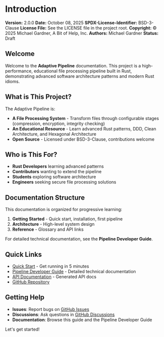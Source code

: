 # Introduction

**Version:** 2.0.0
**Date:** October 08, 2025
**SPDX-License-Identifier:** BSD-3-Clause
**License File:** See the LICENSE file in the project root.
**Copyright:** © 2025 Michael Gardner, A Bit of Help, Inc.
**Authors:** Michael Gardner
**Status:** Draft

## Welcome

Welcome to the **Adaptive Pipeline** documentation. This project is a high-performance, educational file processing pipeline built in Rust, demonstrating advanced software architecture patterns and modern Rust idioms.

## What is This Project?

The Adaptive Pipeline is:

- **A File Processing System** - Transform files through configurable stages (compression, encryption, integrity checking)
- **An Educational Resource** - Learn advanced Rust patterns, DDD, Clean Architecture, and Hexagonal Architecture
- **Open Source** - Licensed under BSD-3-Clause, contributions welcome

## Who is This For?

- **Rust Developers** learning advanced patterns
- **Contributors** wanting to extend the pipeline
- **Students** exploring software architecture
- **Engineers** seeking secure file processing solutions

## Documentation Structure

This documentation is organized for progressive learning:

1. **Getting Started** - Quick start, installation, first pipeline
2. **Architecture** - High-level system design
3. **Reference** - Glossary and API links

For detailed technical documentation, see the **Pipeline Developer Guide**.

## Quick Links

- [Quick Start](getting-started/quick-start.md) - Get running in 5 minutes
- [Pipeline Developer Guide](developer/index.html) - Detailed technical documentation
- [API Documentation](https://docs.rs/adaptive-pipeline) - Generated API docs
- [GitHub Repository](https://github.com/abitofhelp/optimized_adaptive_pipeline_rs)

## Getting Help

- **Issues**: Report bugs on [GitHub Issues](https://github.com/abitofhelp/optimized_adaptive_pipeline_rs/issues)
- **Discussions**: Ask questions in [GitHub Discussions](https://github.com/abitofhelp/optimized_adaptive_pipeline_rs/discussions)
- **Documentation**: Browse this guide and the Pipeline Developer Guide

Let's get started!
